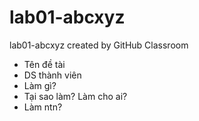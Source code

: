 # lab01-abcxyz
lab01-abcxyz created by GitHub Classroom
- Tên đề tài 
- DS thành viên
- Làm gì?
- Tại sao làm? Làm cho ai?
- Làm ntn?
